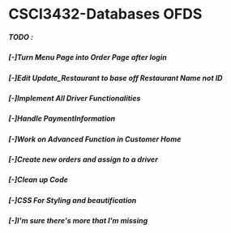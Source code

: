 # CSCI3432-Databases OFDS

##### TODO :
##### [-]Turn Menu Page into Order Page after login
##### [-]Edit Update_Restaurant to base off Restaurant Name not ID
##### [-]Implement All Driver Functionalities 
##### [-]Handle PaymentInformation
##### [-]Work on Advanced Function in Customer Home 
##### [-]Create new orders and assign to a driver
##### [-]Clean up Code
##### [-]CSS For Styling and beautification
##### [-]I'm sure there's more that I'm missing
